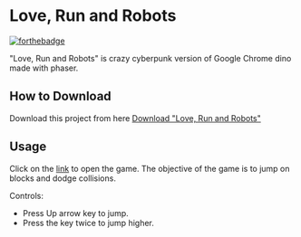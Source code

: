 # Love, Run and Robots

[![forthebadge](https://forthebadge.com/images/badges/built-with-love.svg)](https://forthebadge.com)

"Love, Run and Robots" is crazy cyberpunk version of Google Chrome dino made with phaser.

## How to Download

Download this project from here [Download "Love, Run and Robots"](https://downgit.github.io/#/home?url=https://github.com/Melfeynman/shinji)

## Usage

Click on the [link](https://melfeynman.github.io/shinji/) to open the game. The objective of the game is to jump on blocks and dodge collisions.

Controls:
* Press Up arrow key to jump.
* Press the key twice to jump higher.
